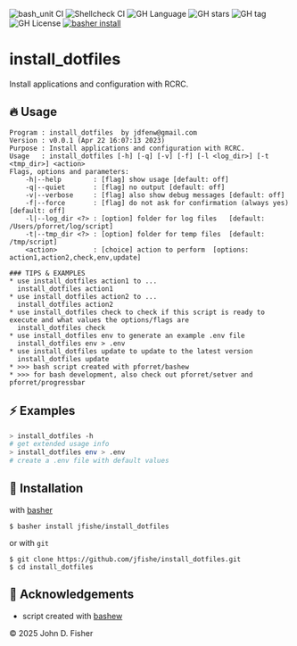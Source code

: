 ![bash_unit CI](https://github.com/jfishe/install_dotfiles/workflows/bash_unit%20CI/badge.svg)
![Shellcheck CI](https://github.com/jfishe/install_dotfiles/workflows/Shellcheck%20CI/badge.svg)
![GH Language](https://img.shields.io/github/languages/top/jfishe/install_dotfiles)
![GH stars](https://img.shields.io/github/stars/jfishe/install_dotfiles)
![GH tag](https://img.shields.io/github/v/tag/jfishe/install_dotfiles)
![GH License](https://img.shields.io/github/license/jfishe/install_dotfiles)
[![basher install](https://img.shields.io/badge/basher-install-white?logo=gnu-bash&style=flat)](https://www.basher.it/package/)

# install_dotfiles

Install applications and configuration with RCRC.

## 🔥 Usage

```
Program : install_dotfiles  by jdfenw@gmail.com
Version : v0.0.1 (Apr 22 16:07:13 2023)
Purpose : Install applications and configuration with RCRC.
Usage   : install_dotfiles [-h] [-q] [-v] [-f] [-l <log_dir>] [-t <tmp_dir>] <action>
Flags, options and parameters:
    -h|--help        : [flag] show usage [default: off]
    -q|--quiet       : [flag] no output [default: off]
    -v|--verbose     : [flag] also show debug messages [default: off]
    -f|--force       : [flag] do not ask for confirmation (always yes) [default: off]
    -l|--log_dir <?> : [option] folder for log files   [default: /Users/pforret/log/script]
    -t|--tmp_dir <?> : [option] folder for temp files  [default: /tmp/script]
    <action>         : [choice] action to perform  [options: action1,action2,check,env,update]
                                  
### TIPS & EXAMPLES
* use install_dotfiles action1 to ...
  install_dotfiles action1
* use install_dotfiles action2 to ...
  install_dotfiles action2
* use install_dotfiles check to check if this script is ready to execute and what values the options/flags are
  install_dotfiles check
* use install_dotfiles env to generate an example .env file
  install_dotfiles env > .env
* use install_dotfiles update to update to the latest version
  install_dotfiles update
* >>> bash script created with pforret/bashew
* >>> for bash development, also check out pforret/setver and pforret/progressbar
```

## ⚡️ Examples

```bash
> install_dotfiles -h 
# get extended usage info
> install_dotfiles env > .env
# create a .env file with default values
```

## 🚀 Installation

with [basher](https://github.com/basherpm/basher)

	$ basher install jfishe/install_dotfiles

or with `git`

	$ git clone https://github.com/jfishe/install_dotfiles.git
	$ cd install_dotfiles

## 📝 Acknowledgements

* script created with [bashew](https://github.com/pforret/bashew)

&copy; 2025 John D. Fisher
